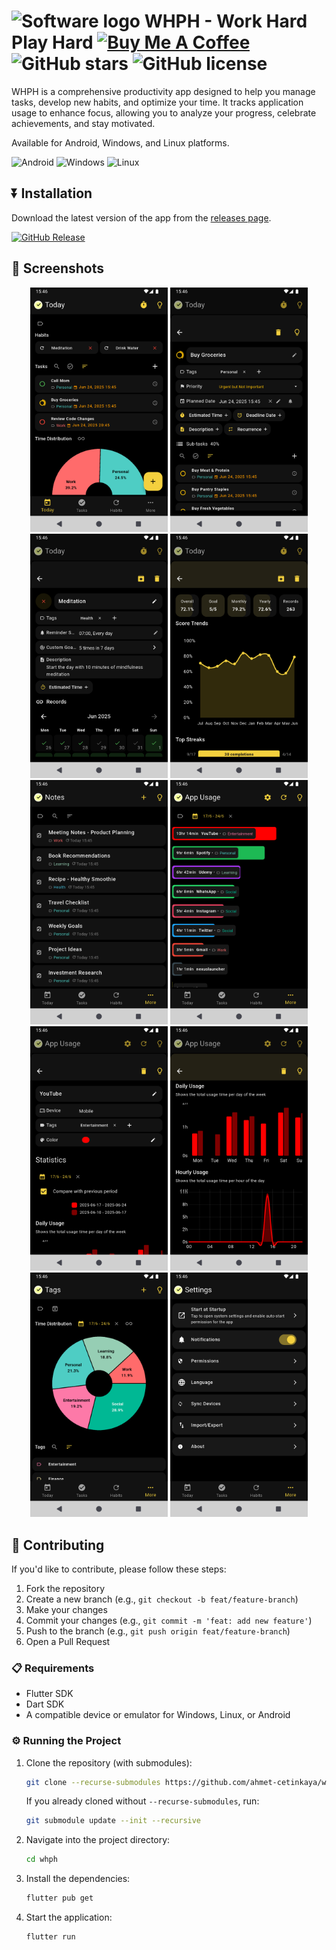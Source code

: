 # ![Software logo](https://github.com/user-attachments/assets/f58599ea-3313-49ec-a01c-31436340a2a3) WHPH - Work Hard Play Hard [![Buy Me A Coffee](https://img.shields.io/badge/Buy%20Me%20a%20Coffee-ffdd00?&logo=buy-me-a-coffee&logoColor=black)](https://ahmetcetinkaya.me/donate) ![GitHub stars](https://img.shields.io/github/stars/ahmet-cetinkaya/whph?style=social) ![GitHub license](https://img.shields.io/github/license/ahmet-cetinkaya/whph)

WHPH is a comprehensive productivity app designed to help you manage tasks, develop new habits, and optimize your time. It tracks application usage to enhance focus, allowing you to analyze your progress, celebrate achievements, and stay motivated.

Available for Android, Windows, and Linux platforms.

![Android](https://img.shields.io/badge/Android-3DDC84?style=for-the-badge&logo=android&logoColor=white) ![Windows](https://img.shields.io/badge/Windows-0078D6?style=for-the-badge&logo=windows&logoColor=white) ![Linux](https://img.shields.io/badge/Linux-FCC624?style=for-the-badge&logo=linux&logoColor=black)

## ⏬ Installation

Download the latest version of the app from the [releases page](https://github.com/ahmet-cetinkaya/whph/releases).

[![GitHub Release](https://img.shields.io/github/v/release/ahmet-cetinkaya/whph?label=Latest%20Release&style=for-the-badge&logo=github)](https://github.com/ahmet-cetinkaya/whph/releases)

## 📱 Screenshots

<p align="center">
  <a href="docs/screenshots/mobile_01.png"><img src="docs/screenshots/mobile_01.png" alt="Mobile 01" width="220"/></a>
  <a href="docs/screenshots/mobile_02.png"><img src="docs/screenshots/mobile_02.png" alt="Mobile 02" width="220"/></a>
  <a href="docs/screenshots/mobile_03.png"><img src="docs/screenshots/mobile_03.png" alt="Mobile 03" width="220"/></a>
  <a href="docs/screenshots/mobile_04.png"><img src="docs/screenshots/mobile_04.png" alt="Mobile 04" width="220"/></a>
  <a href="docs/screenshots/mobile_05.png"><img src="docs/screenshots/mobile_05.png" alt="Mobile 05" width="220"/></a>
  <a href="docs/screenshots/mobile_06.png"><img src="docs/screenshots/mobile_06.png" alt="Mobile 06" width="220"/></a>
  <a href="docs/screenshots/mobile_07.png"><img src="docs/screenshots/mobile_07.png" alt="Mobile 07" width="220"/></a>
  <a href="docs/screenshots/mobile_08.png"><img src="docs/screenshots/mobile_08.png" alt="Mobile 08" width="220"/></a>
  <a href="docs/screenshots/mobile_09.png"><img src="docs/screenshots/mobile_09.png" alt="Mobile 09" width="220"/></a>
  <a href="docs/screenshots/mobile_10.png"><img src="docs/screenshots/mobile_10.png" alt="Mobile 10" width="220"/></a>
</p>

## 🤝 Contributing

If you'd like to contribute, please follow these steps:

1. Fork the repository
2. Create a new branch (e.g., `git checkout -b feat/feature-branch`)
3. Make your changes
4. Commit your changes (e.g., `git commit -m 'feat: add new feature'`)
5. Push to the branch (e.g., `git push origin feat/feature-branch`)
6. Open a Pull Request

### 📋 Requirements

- Flutter SDK
- Dart SDK
- A compatible device or emulator for Windows, Linux, or Android

### ⚙️ Running the Project

1. Clone the repository (with submodules):

   ```bash
   git clone --recurse-submodules https://github.com/ahmet-cetinkaya/whph.git
   ```

   If you already cloned without `--recurse-submodules`, run:

   ```bash
   git submodule update --init --recursive
   ```

2. Navigate into the project directory:

   ```bash
   cd whph
   ```

3. Install the dependencies:

   ```bash
   flutter pub get
   ```

4. Start the application:

   ```bash
   flutter run
   ```
